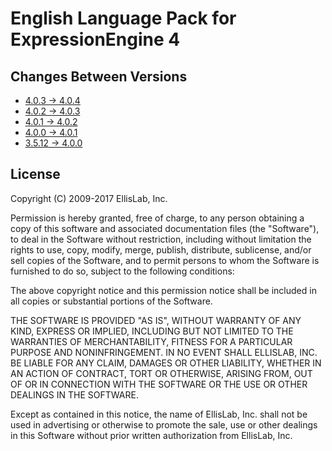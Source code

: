 English Language Pack for ExpressionEngine 4
============================================

Changes Between Versions
------------------------

- [4.0.3 → 4.0.4](https://github.com/EllisLab/EE-Language-English/compare/4.0.3...4.0.4)
- [4.0.2 → 4.0.3](https://github.com/EllisLab/EE-Language-English/compare/4.0.2...4.0.3)
- [4.0.1 → 4.0.2](https://github.com/EllisLab/EE-Language-English/compare/4.0.1...4.0.2)
- [4.0.0 → 4.0.1](https://github.com/EllisLab/EE-Language-English/compare/4.0...4.0.1)
- [3.5.12 → 4.0.0](https://github.com/EllisLab/EE-Language-English/compare/3.5.12...4.0)


License
-------

Copyright (C) 2009-2017 EllisLab, Inc.

Permission is hereby granted, free of charge, to any person obtaining a copy
of this software and associated documentation files (the "Software"), to deal
in the Software without restriction, including without limitation the rights
to use, copy, modify, merge, publish, distribute, sublicense, and/or sell
copies of the Software, and to permit persons to whom the Software is
furnished to do so, subject to the following conditions:

The above copyright notice and this permission notice shall be included in
all copies or substantial portions of the Software.

THE SOFTWARE IS PROVIDED "AS IS", WITHOUT WARRANTY OF ANY KIND, EXPRESS OR
IMPLIED, INCLUDING BUT NOT LIMITED TO THE WARRANTIES OF MERCHANTABILITY,
FITNESS FOR A PARTICULAR PURPOSE AND NONINFRINGEMENT. IN NO EVENT SHALL
ELLISLAB, INC. BE LIABLE FOR ANY CLAIM, DAMAGES OR OTHER LIABILITY, WHETHER
IN AN ACTION OF CONTRACT, TORT OR OTHERWISE, ARISING FROM, OUT OF OR IN
CONNECTION WITH THE SOFTWARE OR THE USE OR OTHER DEALINGS IN THE SOFTWARE.

Except as contained in this notice, the name of EllisLab, Inc. shall not be
used in advertising or otherwise to promote the sale, use or other dealings
in this Software without prior written authorization from EllisLab, Inc.
